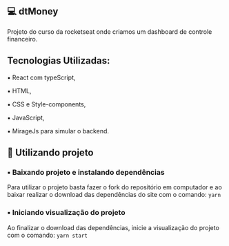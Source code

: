 ## 💻 dtMoney

Projeto do curso da rocketseat onde criamos um dashboard de controle financeiro.

## Tecnologias Utilizadas:

▪️ React com typeScript,

▪️ HTML,

▪️ CSS e Style-components,

▪️ JavaScript,

▪️ MirageJs para simular o backend.

## 🎲 Utilizando projeto

### ▪️ Baixando projeto e instalando dependências

Para utilizar o projeto basta fazer o fork do repositório em computador e ao baixar realizar o download das dependências do site com o comando: `yarn`

### ▪️ Iniciando visualização do projeto

Ao finalizar o download das dependências, inicie a visualização do projeto com o comando: `yarn start`
